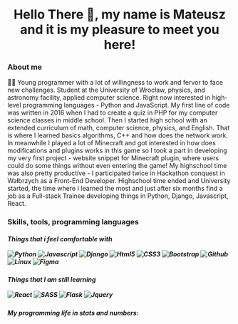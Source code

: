 <h1 align = "center">Hello There 👋, my name is Mateusz and it is my pleasure to meet you here!</h1>

<h3> About me </h3>
<p>🧔🏻 Young programmer with a lot of willingness to work and fervor to face new challenges. Student at the University of Wrocław, physics, and astronomy facility, applied computer science. Right now interested in high-level programming languages - Python and JavaScript. My first line of code was written in 2016 when I had to create a quiz in PHP for my computer science classes in middle school. Then I started high school with an extended curriculum of math, computer science, physics, and English. That is where I learned basics algorithms, C++ and how does the network work. In meanwhile I played a lot of Minecraft and got interested in how does modifications and plugins works in this game so I took a part in developing my very first project - website snippet for Minecraft plugin, where users could do some things without even entering the game! My highschool time was also pretty productive - I participated twice in Hackathon conquest in Wałbrzych as a Front-End Developer. Highschool time ended and University started, the time where I learned the most and just after six months find a job as a Full-stack Trainee developing things in Python, Django, Javascript, React.</p>

<h3> Skills, tools, programming languages</h3>

<h5>Things that i feel comfortable with
<br></br>
<img alt = "Python" src = "https://img.shields.io/badge/-Python-2285b3?style=flat-square&logo=python&logoColor=white" />
<img alt="Javascript" src="https://img.shields.io/badge/-Javascript-ECD53E?style=flat-square&logo=Javascript&logoColor=white" />
<img alt="Django" src="https://img.shields.io/badge/Django-135428?style=flat-square&logo=django&logoColor=white" />
<img alt="Html5" src="https://img.shields.io/badge/-HTML5-E34F26?style=flat-square&logo=html5&logoColor=white" />
<img alt="CSS3" src="https://img.shields.io/badge/-CSS3-264de4?style=flat-square&logo=CSS3&logoColor=white" />
<img alt="Bootstrap" src="https://img.shields.io/badge/-Bootstrap-6b3b9c?style=flat-square&logo=bootstrap&logoColor=white" />
<img alt="Github" src="https://img.shields.io/badge/-Github-f5f5f5?style=flat-square&logo=github&logoColor=black" />
<img alt="Linux" src="https://img.shields.io/badge/-Linux-e0a731?style=flat-square&logo=Linux&logoColor=white" />
<img alt="Figma" src="https://img.shields.io/badge/-Figma-6e5494?style=flat-square&logo=figma&logoColor=white" />
</h5>

<h5>Things that I am still learning
<br></br>
<img alt="React" src="https://img.shields.io/badge/-React-61DBFB?style=flat-square&logo=react&logoColor=black" />
<img alt="SASS" src="https://img.shields.io/badge/-Sass-cc6699?style=flat-square&logo=sass&logoColor=white" />
<img alt="Flask" src="https://img.shields.io/badge/-Flask-f0f0f0?style=flat-square&logo=flask&logoColor=black" />
<img alt="Jquery" src="https://img.shields.io/badge/-Jquery-0769ad?style=flat-square&logo=jquery&logoColor=white" />
</h5>

<h5>My programming life in stats and numbers:
<br></br>
<img alt = "" src = "https://github-readme-stats.vercel.app/api?username=hoopdead&count_private=true">
</h5>